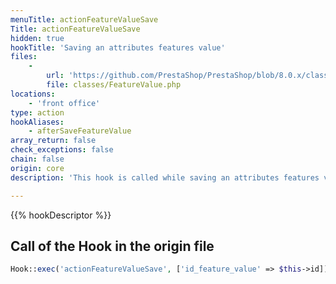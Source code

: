 ```yaml
---
menuTitle: actionFeatureValueSave
Title: actionFeatureValueSave
hidden: true
hookTitle: 'Saving an attributes features value'
files:
    -
        url: 'https://github.com/PrestaShop/PrestaShop/blob/8.0.x/classes/FeatureValue.php'
        file: classes/FeatureValue.php
locations:
    - 'front office'
type: action
hookAliases:
    - afterSaveFeatureValue
array_return: false
check_exceptions: false
chain: false
origin: core
description: 'This hook is called while saving an attributes features value'

---
```


{{% hookDescriptor %}}

## Call of the Hook in the origin file

```php
Hook::exec('actionFeatureValueSave', ['id_feature_value' => $this->id])
```
